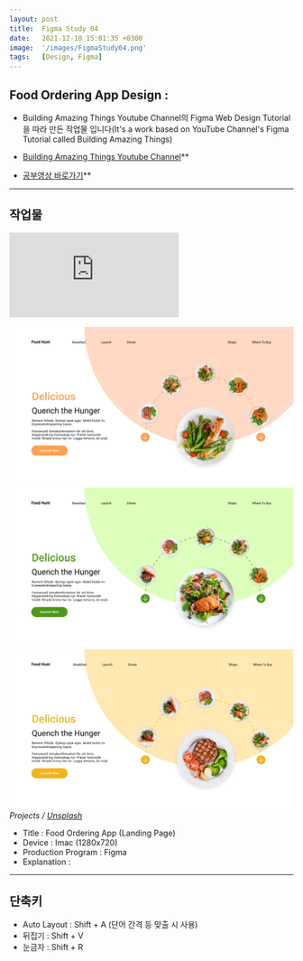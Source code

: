 ```yaml
---
layout: post
title:  Figma Study 04
date:   2021-12-10 15:01:35 +0300
image:  '/images/FigmaStudy04.png'
tags:   [Design, Figma]
---
```


## Food Ordering App Design :<br/>

* Building Amazing Things Youtube Channel의 Figma Web Design Tutorial을 따라 만든 작업물 입니다(It's a work based on YouTube Channel's Figma Tutorial called Building Amazing Things)

* [Building Amazing Things Youtube Channel](https://www.youtube.com/channel/UCbVPTU8fv7e0EjGeQFbIsJA)**

* [공부영상 바로가기](https://www.youtube.com/watch?v=CBf0BOaIBVw&t=14s)**  

___


## 작업물 <br/>

<!--작업물 영상!-->
<p><iframe src="https://www.youtube.com/embed/J7M2dOATAhE" frameborder="0" allowfullscreen></iframe></p>
<!--작업물 세부 이미지!-->
<div class="gallery-box">
  <div class="gallery">
    <img src="/images/Posting/Figma/Study04/01.png" alt="Project">
    <img src="/images/Posting/Figma/Study04/02.png" alt="Project">
    <img src="/images/Posting/Figma/Study04/03.png" alt="Project">
  </div>
  <em>Projects / <a href="https://unsplash.com/" target="_blank">Unsplash</a></em>
</div>

* Title : Food Ordering App (Landing Page)
* Device : Imac (1280x720)
* Production Program : Figma
* Explanation : 

___


## 단축키 <br/>
* Auto Layout : Shift + A (단어 간격 등 맞출 시 사용) <br/>
* 뒤집기 : Shift + V <br/>
* 눈금자 : Shift + R <br/>
